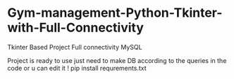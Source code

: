 # Gym-management-Python-Tkinter-with-Full-Connectivity
Tkinter Based Project Full connectivity MySQL

Project is ready to use just need to make DB according to the queries in the code or u can edit it !
pip install requrements.txt 

